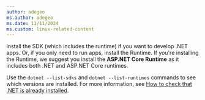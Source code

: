 ```yaml
---
author: adegeo
ms.author: adegeo
ms.date: 11/11/2024
ms.custom: linux-related-content
---
```


Install the SDK (which includes the runtime) if you want to develop .NET apps. Or, if you only need to run apps, install the Runtime. If you're installing the Runtime, we suggest you install the **ASP.NET Core Runtime** as it includes both .NET and ASP.NET Core runtimes.

Use the `dotnet --list-sdks` and `dotnet --list-runtimes` commands to see which versions are installed. For more information, see [How to check that .NET is already installed](../how-to-detect-installed-versions.md).

